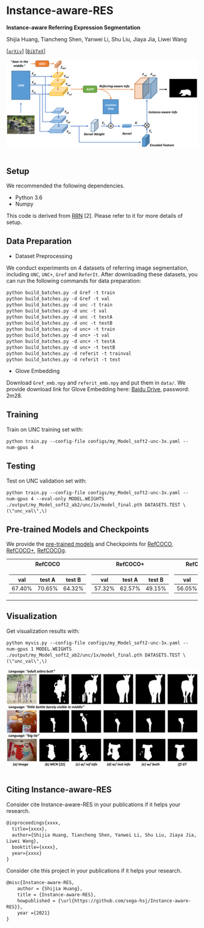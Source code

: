 # Instance-aware-RES

**Instance-aware Referring Expression Segmentation**

Shijia Huang, Tiancheng Shen, Yanwei Li, Shu Liu, Jiaya Jia, Liwei Wang

[[`arXiv`](https://arxiv.org/pdf/xxxx.xxxx.pdf)] [[`BibTeX`](#CitingInstNet)]

<div align="center">
  <img src="/framework.png"/>
</div><br/>

## Setup

We recommended the following dependencies.

* Python 3.6
* Numpy

This code is derived from [RRN](https://github.com/liruiyu/referseg_rrn) \[2\]. Please refer to it for more details of setup.

## Data Preparation
* Dataset Preprocessing

We conduct experiments on 4 datasets of referring image segmentation, including `UNC`, `UNC+`, `Gref` and `ReferIt`. After downloading these datasets, you can run the following commands for data preparation:
```
python build_batches.py -d Gref -t train
python build_batches.py -d Gref -t val
python build_batches.py -d unc -t train
python build_batches.py -d unc -t val
python build_batches.py -d unc -t testA
python build_batches.py -d unc -t testB
python build_batches.py -d unc+ -t train
python build_batches.py -d unc+ -t val
python build_batches.py -d unc+ -t testA
python build_batches.py -d unc+ -t testB
python build_batches.py -d referit -t trainval
python build_batches.py -d referit -t test
```

* Glove Embedding

Download `Gref_emb.npy` and `referit_emb.npy` and put them in `data/`. We provide download link for Glove Embedding here:
[Baidu Drive](https://pan.baidu.com/s/19f8CxT3lc_UyjCIIE_74FA), password: 2m28.


## Training
Train on UNC training set with:
```
python train.py --config-file configs/my_Model_soft2-unc-3x.yaml --num-gpus 4
```

## Testing
Test on UNC validation set with:
```
python train.py --config-file configs/my_Model_soft2-unc-3x.yaml --num-gpus 4 --eval-only MODEL.WEIGHTS ./output/my_Model_soft2_ab2/unc/1x/model_final.pth DATASETS.TEST \(\"unc_val\",\)
```

## Pre-trained Models and Checkpoints

We provide the [pre-trained models](https://www.abc.com) and Checkpoints for [RefCOCO](https://www.abc.com), [RefCOCO+](https://www.abc.com), [RefCOCOg](https://www.abc.com). 

               
<table>
<tr><th> RefCOCO</th><th> RefCOCO+ </th><th> RefCOCOg </th></tr>
<tr><td>

| val               | test A            | test B            |
| ----------------- | ----------------- | ---------- |
| 67.40\% | 70.65\% | 64.32\% |
</td><td>

| val  | test A | test B |
| ---- | ------ | ------ |
| 57.32\% | 62.57\% | 49.15\% |
  
</td><td>
  
| val  | test |
| ---- | ------ |
| 56.05\% | 56.83\% |

</td></tr> </table>


## Visualization

Get visualization results with:
```
python myvis.py --config-file configs/my_Model_soft2-unc-3x.yaml --num-gpus 1 MODEL.WEIGHTS ./output/my_Model_soft2_ab2/unc/1x/model_final.pth DATASETS.TEST \(\"unc_val\",\)
```

<div align="center">
  <img src="/visual.png"/>
</div><br/>


## <a name="CitingInstNet"></a>Citing Instance-aware-RES

Consider cite Instance-aware-RES in your publications if it helps your research.

```
@inproceedings{xxxx,
  title={xxxx},
  author={Shijia Huang, Tiancheng Shen, Yanwei Li, Shu Liu, Jiaya Jia, Liwei Wang},
  booktitle={xxxx},
  year={xxxx}
}
```
Consider cite this project in your publications if it helps your research. 
```
@misc{Instance-aware-RES,
    author = {Shijia Huang},
    title = {Instance-aware-RES},
    howpublished = {\url{https://github.com/sega-hsj/Instance-aware-RES}},
    year ={2021}
}
```
